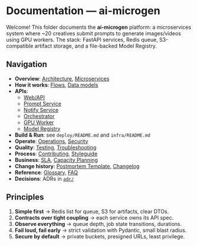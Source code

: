 
# Documentation — ai-microgen

Welcome! This folder documents the **ai-microgen** platform: a microservices
system where ~20 creatives submit prompts to generate images/videos using GPU
workers. The stack: FastAPI services, Redis queue, S3-compatible artifact
storage, and a file-backed Model Registry.

## Navigation

- **Overview**: [Architecture](2_architecture.md), [Microservices](microservices.md)
- **How it works**: [Flows](3_flows.md), [Data models](data-models.md)
- **APIs**:
  - [Web/API](endpoints/webapi.md)
  - [Prompt Service](endpoints/prompt-service.md)
  - [Notify Service](endpoints/notify-service.md)
  - [Orchestrator](endpoints/orchestrator.md)
  - [GPU Worker](endpoints/gpu-worker.md)
  - [Model Registry](endpoints/model-registry.md)
- **Build & Run**: see `deploy/README.md` and `infra/README.md`
- **Operate**: [Operations](operations.md), [Security](security.md)
- **Quality**: [Testing](testing.md), [Troubleshooting](troubleshooting.md)
- **Process**: [Contributing](contributing.md), [Styleguide](styleguide.md)
- **Business**: [SLA](sla.md), [Capacity Planning](capacity-planning.md)
- **Change history**: [Postmortem Template](postmortem-template.md), [Changelog](changelog-template.md)
- **Reference**: [Glossary](zzz_glossary.md), [FAQ](zz_faq.md)
- **Decisions**: ADRs in [`adr/`](discussions/)

## Principles

1. **Simple first** → Redis list for queue, S3 for artifacts, clear DTOs.
2. **Contracts over tight coupling** → each service owns its API spec.
3. **Observe everything** → queue depth, job state transitions, durations.
4. **Fail loud, fail early** → strict validation with Pydantic, small blast radius.
5. **Secure by default** → private buckets, presigned URLs, least privilege.
